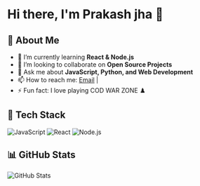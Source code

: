 # Hi there, I'm Prakash jha 👋

## 🚀 About Me
- 🌱 I’m currently learning **React & Node.js**
- 👯 I’m looking to collaborate on **Open Source Projects**
- 💬 Ask me about **JavaScript, Python, and Web Development**
- 📫 How to reach me: [Email](mailto:Hello@prakashjha.com) |
- ⚡ Fun fact: I love playing COD WAR ZONE ♟️

## 🔧 Tech Stack
![JavaScript](https://img.shields.io/badge/-JavaScript-F7DF1E?style=flat&logo=javascript&logoColor=black)
![React](https://img.shields.io/badge/-React-61DAFB?style=flat&logo=react&logoColor=black)
![Node.js](https://img.shields.io/badge/-Node.js-339933?style=flat&logo=node.js&logoColor=white)

## 📊 GitHub Stats
![GitHub Stats](https://github-readme-stats.vercel.app/api?username=prakashjha12&show_icons=true&theme=radical)
